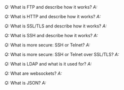 *Q:* What is FTP and describe how it works?
*A:* 

*Q:* What is HTTP and describe how it works?
*A:* 

*Q:* What is SSL/TLS and describe how it works?
*A:* 

*Q:* What is SSH and describe how it works?
*A:* 

*Q:* What is more secure: SSH or Telnet?
*A:* 

*Q:* What is more secure: SSH or Telnet over SSL/TLS?
*A:*

*Q:* What is LDAP and what is it used for?
*A:*

*Q:* What are websockets?
*A:*

*Q:* What is JSON?
*A:*